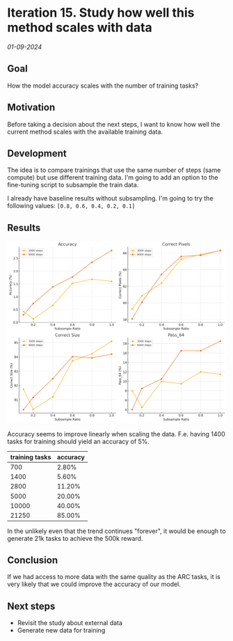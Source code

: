 # Iteration 15. Study how well this method scales with data

_01-09-2024_

## Goal

How the model accuracy scales with the number of training tasks?

## Motivation

Before taking a decision about the next steps, I want to know how well the current method scales with
the available training data.

## Development

The idea is to compare trainings that use the same number of steps (same compute) but use different
training data. I'm going to add an option to the fine-tuning script to subsample the train data.

I already have baseline results without subsampling. I'm going to try the following values: `[0.8, 0.6, 0.4, 0.2, 0.1]`

## Results

![data-scaling](res/2024-09-02-16-02-17.png)

Accuracy seems to improve linearly when scaling the data. F.e. having 1400 tasks for training should
yield an accuracy of 5%.

| training tasks | accuracy |
|----------------|----------|
| 700            | 2.80%    |
| 1400           | 5.60%    |
| 2800           | 11.20%   |
| 5000           | 20.00%   |
| 10000          | 40.00%   |
| 21250          | 85.00%   |

In the unlikely even that the trend continues "forever", it would be enough to generate 21k tasks to achieve the 500k reward.

## Conclusion

If we had access to more data with the same quality as the ARC tasks, it is very likely that we could improve the accuracy of our model.

## Next steps

- Revisit the study about external data
- Generate new data for training
